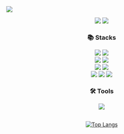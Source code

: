 <img src="https://capsule-render.vercel.app/api?type=waving&color=80ADFF&height=200&section=header&text=Welcome%20to%20Hyeokiii's%20Github&fontSize=40" />
<p align="center"><a href="https://www.notion.so/Front-Developer-4d9adadbdd3041a4a24e5dc589fa91a9?pvs=4" target="_blank"><img src="https://img.shields.io/badge/devlog-000000?style=for-the-badge&logo=notion&logoColor=white"/></a>
<img src="https://img.shields.io/badge/mail ＞ rlawogur0533@gmail.com-ffffff?style=for-the-badge&logo=gmail&logoColor=ea4335"/></p>

<h3 align="center">📚 Stacks </h3>
<div align="center"><img src="https://img.shields.io/badge/HTML-e34f26?style=for-the-badge&logo=html5&logoColor=white"/>  <img src="https://img.shields.io/badge/CSS-1572b6?style=for-the-badge&logo=css3&logoColor=white"/> 
  <br/>
  <img src="https://img.shields.io/badge/JavaScript-f7df1e?style=for-the-badge&logo=javascript&logoColor=black"/> 
 <img src="https://img.shields.io/badge/TypeScript-3178C6?style=for-the-badge&logo=typescript&logoColor=white"/> 
  <br/>
<img src="https://shields.io/badge/react-black?logo=react&style=for-the-badge"/>  
  <img src="https://img.shields.io/badge/next.js-000000?style=for-the-badge&logo=nextdotjs&logoColor=white"/>  
  <br/>
  <img src="https://img.shields.io/badge/Tailwind_CSS-grey?style=for-the-badge&logo=tailwind-css&logoColor=38B2AC"/>
    <img src="https://img.shields.io/badge/Sass-CC6699?style=for-the-badge&logo=Sass&logoColor=white"/>
 <img src="https://img.shields.io/badge/Styled_Components-DB7093?style=for-the-badge&logo=styled-components&logoColor=white"/>

</div>

<h3 align="center"> 🛠️ Tools </h3>
<div align="center">
<img src="https://img.shields.io/badge/vscode-007acc?style=for-the-badge&logo=visual studio code&logoColor=white"/></div>
</div>
<br>
<div align="center">
  
[![Top Langs](https://github-readme-stats.vercel.app/api/top-langs/?username=hyeokiii)](https://github.com/anuraghazra/github-readme-stats)

</div>
